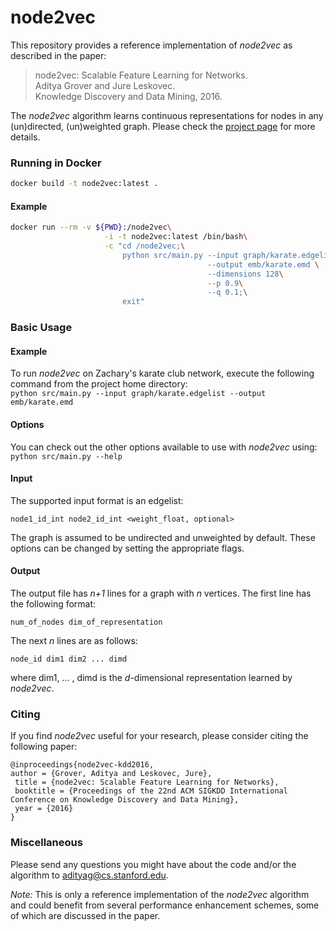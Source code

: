 # node2vec

This repository provides a reference implementation of *node2vec* as described in the paper:<br>
> node2vec: Scalable Feature Learning for Networks.<br>
> Aditya Grover and Jure Leskovec.<br>
> Knowledge Discovery and Data Mining, 2016.<br>
> <Insert paper link>

The *node2vec* algorithm learns continuous representations for nodes in any (un)directed, (un)weighted graph. Please check the [project page](https://snap.stanford.edu/node2vec/) for more details.

### Running in Docker
```Bash
docker build -t node2vec:latest .
```

#### Example
```Bash
docker run --rm -v ${PWD}:/node2vec\
                     -i -t node2vec:latest /bin/bash\
                     -c "cd /node2vec;\
                         python src/main.py --input graph/karate.edgelist\
                                            --output emb/karate.emd \
                                            --dimensions 128\
                                            --p 0.9\
                                            --q 0.1;\
                         exit"
```

### Basic Usage

#### Example
To run *node2vec* on Zachary's karate club network, execute the following command from the project home directory:<br/>
	``python src/main.py --input graph/karate.edgelist --output emb/karate.emd``

#### Options
You can check out the other options available to use with *node2vec* using:<br/>
	``python src/main.py --help``

#### Input
The supported input format is an edgelist:

	node1_id_int node2_id_int <weight_float, optional>

The graph is assumed to be undirected and unweighted by default. These options can be changed by setting the appropriate flags.

#### Output
The output file has *n+1* lines for a graph with *n* vertices.
The first line has the following format:

	num_of_nodes dim_of_representation

The next *n* lines are as follows:

	node_id dim1 dim2 ... dimd

where dim1, ... , dimd is the *d*-dimensional representation learned by *node2vec*.

### Citing
If you find *node2vec* useful for your research, please consider citing the following paper:

	@inproceedings{node2vec-kdd2016,
	author = {Grover, Aditya and Leskovec, Jure},
	 title = {node2vec: Scalable Feature Learning for Networks},
	 booktitle = {Proceedings of the 22nd ACM SIGKDD International Conference on Knowledge Discovery and Data Mining},
	 year = {2016}
	}


### Miscellaneous

Please send any questions you might have about the code and/or the algorithm to <adityag@cs.stanford.edu>.

*Note:* This is only a reference implementation of the *node2vec* algorithm and could benefit from several performance enhancement schemes, some of which are discussed in the paper.
